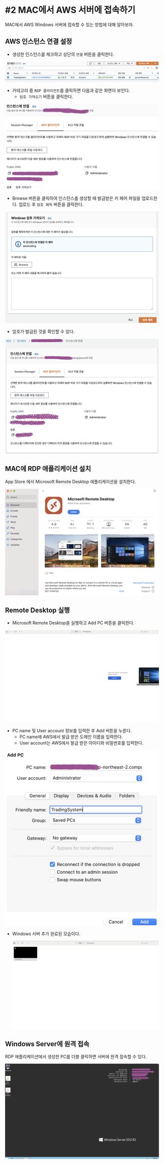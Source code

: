 # #2 MAC에서 AWS 서버에 접속하기

MAC에서 AWS Windows 서버에 접속할 수 있는 방법에 대해 알아보자.

## AWS 인스턴스 연결 설정

- 생성한 인스턴스를 체크하고 상단의 `연결` 버튼을 클릭한다.
    
![](images/2021-10-02-20-17-59.png)
    
- 카테고리 중 `RDP 클라이언트`를 클릭하면 다음과 같은 화면이 보인다.
    + `암호 가져오기` 버튼을 클릭한다.
    
![](images/2021-10-02-20-18-13.png)
    
- Browse 버튼을 클릭하여 인스턴스를 생성할 때 발급받은 키 페어 파일을 업로드한다. 업로드 후 `암호 해독` 버튼을 클릭한다.
    
![](images/2021-10-02-20-18-30.png)
    
- 암호가 발급된 것을 확인할 수 있다.
    
![](images/2021-10-02-20-19-21.png)
    

## MAC에 RDP 애플리케이션 설치

App Store 에서 Microsoft Remote Desktop 애플리케이션을 설치한다.

![](images/2021-10-02-20-19-38.png)

## Remote Desktop 실행

- Microsoft Remote Desktop을 실행하고 Add PC 버튼을 클릭한다.

![](images/2021-10-02-20-20-13.png)

- PC name 및 User account 정보를 입력한 후 Add 버튼을 누른다.
    + PC name에 AWS에서 발급 받은 도메인 이름을 입력한다.
    + User account는 AWS에서 발급 받은 아이디와 비밀번호를 입력한다.

![](images/2021-10-02-20-20-48.png)

- Windows 서버 추가 완료된 모습이다.

    ![](images/2021-10-02-20-21-08.png)

## Windows Server에 원격 접속

RDP 애플리케이션에서 생성한 PC를 더블 클릭하면 서버에 원격 접속할 수 있다.

![](images/2021-10-02-20-21-35.png)

